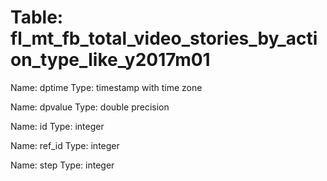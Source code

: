 Table: fl_mt_fb_total_video_stories_by_action_type_like_y2017m01
================================================================

Name: dptime
Type: timestamp with time zone

Name: dpvalue
Type: double precision

Name: id
Type: integer

Name: ref_id
Type: integer

Name: step
Type: integer

